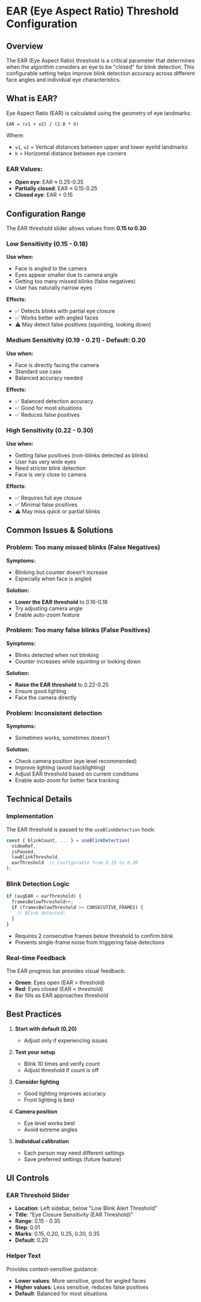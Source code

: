 # EAR (Eye Aspect Ratio) Threshold Configuration

## Overview

The EAR (Eye Aspect Ratio) threshold is a critical parameter that determines when the algorithm considers an eye to be "closed" for blink detection. This configurable setting helps improve blink detection accuracy across different face angles and individual eye characteristics.

## What is EAR?

Eye Aspect Ratio (EAR) is calculated using the geometry of eye landmarks:

```
EAR = (v1 + v2) / (2.0 * h)
```

Where:
- `v1`, `v2` = Vertical distances between upper and lower eyelid landmarks
- `h` = Horizontal distance between eye corners

### EAR Values:
- **Open eye**: EAR ≈ 0.25-0.35
- **Partially closed**: EAR ≈ 0.15-0.25
- **Closed eye**: EAR < 0.15

## Configuration Range

The EAR threshold slider allows values from **0.15 to 0.30**:

### Low Sensitivity (0.15 - 0.18)
**Use when:**
- Face is angled to the camera
- Eyes appear smaller due to camera angle
- Getting too many missed blinks (false negatives)
- User has naturally narrow eyes

**Effects:**
- ✅ Detects blinks with partial eye closure
- ✅ Works better with angled faces
- ⚠️ May detect false positives (squinting, looking down)

### Medium Sensitivity (0.19 - 0.21) - **Default: 0.20**
**Use when:**
- Face is directly facing the camera
- Standard use case
- Balanced accuracy needed

**Effects:**
- ✅ Balanced detection accuracy
- ✅ Good for most situations
- ✅ Reduces false positives

### High Sensitivity (0.22 - 0.30)
**Use when:**
- Getting false positives (non-blinks detected as blinks)
- User has very wide eyes
- Need stricter blink detection
- Face is very close to camera

**Effects:**
- ✅ Requires full eye closure
- ✅ Minimal false positives
- ⚠️ May miss quick or partial blinks

## Common Issues & Solutions

### Problem: Too many missed blinks (False Negatives)
**Symptoms:**
- Blinking but counter doesn't increase
- Especially when face is angled

**Solution:**
- **Lower the EAR threshold** to 0.16-0.18
- Try adjusting camera angle
- Enable auto-zoom feature

### Problem: Too many false blinks (False Positives)
**Symptoms:**
- Blinks detected when not blinking
- Counter increases while squinting or looking down

**Solution:**
- **Raise the EAR threshold** to 0.22-0.25
- Ensure good lighting
- Face the camera directly

### Problem: Inconsistent detection
**Symptoms:**
- Sometimes works, sometimes doesn't

**Solution:**
- Check camera position (eye level recommended)
- Improve lighting (avoid backlighting)
- Adjust EAR threshold based on current conditions
- Enable auto-zoom for better face tracking

## Technical Details

### Implementation

The EAR threshold is passed to the `useBlinkDetection` hook:

```typescript
const { blinkCount, ... } = useBlinkDetection(
  videoRef,
  isPaused,
  lowBlinkThreshold,
  earThreshold  // Configurable from 0.15 to 0.30
);
```

### Blink Detection Logic

```typescript
if (avgEAR < earThreshold) {
  framesBelowThreshold++;
  if (framesBelowThreshold >= CONSECUTIVE_FRAMES) {
    // Blink detected!
  }
}
```

- Requires 2 consecutive frames below threshold to confirm blink
- Prevents single-frame noise from triggering false detections

### Real-time Feedback

The EAR progress bar provides visual feedback:
- **Green**: Eyes open (EAR > threshold)
- **Red**: Eyes closed (EAR < threshold)
- Bar fills as EAR approaches threshold

## Best Practices

1. **Start with default (0.20)**
   - Adjust only if experiencing issues

2. **Test your setup**
   - Blink 10 times and verify count
   - Adjust threshold if count is off

3. **Consider lighting**
   - Good lighting improves accuracy
   - Front lighting is best

4. **Camera position**
   - Eye level works best
   - Avoid extreme angles

5. **Individual calibration**
   - Each person may need different settings
   - Save preferred settings (future feature)

## UI Controls

### EAR Threshold Slider
- **Location**: Left sidebar, below "Low Blink Alert Threshold"
- **Title**: "Eye Closure Sensitivity (EAR Threshold)"
- **Range**: 0.15 - 0.35
- **Step**: 0.01
- **Marks**: 0.15, 0.20, 0.25, 0.30, 0.35
- **Default**: 0.20

### Helper Text
Provides context-sensitive guidance:
- **Lower values**: More sensitive, good for angled faces
- **Higher values**: Less sensitive, reduces false positives
- **Default**: Balanced for most situations
